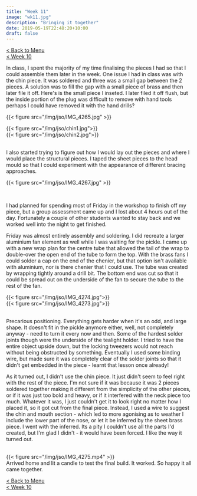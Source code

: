 ```yaml
---
title: "Week 11"
image: "wk11.jpg"
description: "Bringing it together"
date: 2019-05-19T22:48:20+10:00
draft: false
---
```

[< Back to Menu](/jso/)  
[< Week 10](/jso/week10)


In class, I spent the majority of my time finalising the pieces I had so that I could assemble them later in the week.  One issue I had in class was with the chin piece.  It was soldered and three was a small gap between the 2 pieces.  A solution was to fill the gap with a small piece of brass and then later file it off.  Here's is the small piece I inseted.  I later filed it off flush, but the inside portion of the plug was difficult to remove with hand tools perhaps I could have removed it with the hand drills?

{{< figure src="/img/jso/IMG_4265.jpg" >}}

<div class="row">
    <div class="6u 12u$(medium)">
        {{< figure src="/img/jso/chin1.jpg">}}
    </div>
    <div class="6u 12u$(medium)">
        {{< figure src="/img/jso/chin2.jpg">}}
    </div>
</div>

<br>

I also started trying to figure out how I would lay out the pieces and where I would place the structural pieces.  I taped the sheet pieces to the head mould so that I could experiment with the appearance of different bracing approaches.

{{< figure src="/img/jso/IMG_4267.jpg" >}}

<br>

I had planned for spending most of Friday in the workshop to finish off my piece, but a group assessment came up and I lost about 4 hours out of the day.  Fortunately a couple of other students wanted to stay back and we worked well into the night to get finished.

Friday was almost entirely assembly and soldering.  I did recreate a larger aluminium fan element as well while I was waiting for the pickle.  I came up with a new wrap plan for the centre tube that allowed the tail of the wrap to double-over the open end of the tube to form the top.  With the brass fans I could solder a cap on the end of the chenier, but that option isn't available with aluminium, nor is there chenier that I could use.  The tube was created by wrapping tightly around a drill bit. The bottom end was cut so that it could be spread out on the underside of the fan to secure the tube to the rest of the fan.


<div class="row">
    <div class="6u 12u$(medium)">
        {{< figure src="/img/jso/IMG_4274.jpg">}}
    </div>
    <div class="6u 12u$(medium)">
        {{< figure src="/img/jso/IMG_4273.jpg">}}
    </div>
</div>

<br>

Precarious positioning.  Everything gets harder when it's an odd, and large shape.  It doesn't fit in the pickle anymore either, well, not completely anyway - need to turn it every now and then.  Some of the hardest solder joints though were the underside of the tealight holder.  I tried to have the entire object upside down, but the locking tweezers would not reach without being obstructed by something.  Eventually I used some binding wire, but made sure it was completely clear of the solder joints so that it didn't get embedded in the piece - learnt that lesson once already!

As it turned out, I didn't use the chin piece.  It just didn't seem to feel right with the rest of the piece.  I'm not sure if it was because it was 2 pieces soldered together making it different from the simplicity of the other pieces, or if it was just too bold and heavy, or if it interfered with the neck piece too much.  Whatever it was, I just couldn't get it to look right no matter how I placed it, so it got cut from the final piece.  Instead, I used a wire to suggest the chin and mouth section - which led to more agonising as to weather I include the lower part of the nose, or let it be inferred by the sheet brass piece.  I went with the inferred.  Its a pity I couldn't use all the parts I'd created, but I'm glad I didn't - it would have been forced.  I like the way it turned out.  

<br>

<div class="row">
    <div class="6u 12u$(medium)">
        {{< figure src="/img/jso/IMG_4275.mp4" >}}
    </div>
    <div class="6u 12u$(medium)">
        Arrived home and lit a candle to test the final build.  It worked.  So happy it all came together.
    </div>
</div>


[< Back to Menu](/jso/)  
[< Week 10](/jso/week10)
